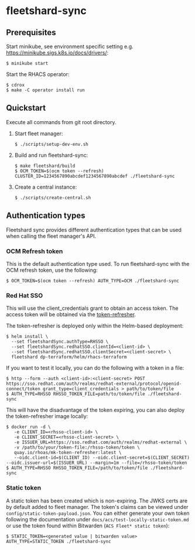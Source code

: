 # fleetshard-sync

## Prerequisites

Start minikube, see environment specific setting e.g.  https://minikube.sigs.k8s.io/docs/drivers/:
```
$ minikube start
```

Start the RHACS operator:
```
$ cdrox
$ make -C operator install run
```

## Quickstart

Execute all commands from git root directory.

1. Start fleet manager:
    ```
    $ ./scripts/setup-dev-env.sh
    ```

1. Build and run fleetshard-sync:
    ```
    $ make fleetshard/build
    $ OCM_TOKEN=$(ocm token --refresh) CLUSTER_ID=1234567890abcdef1234567890abcdef ./fleetshard-sync
    ```

1. Create a central instance:
    ```
    $ ./scripts/create-central.sh
    ```

## Authentication types

Fleetshard sync provides different authentication types that can be used when calling the fleet manager's API.

### OCM Refresh token

This is the default authentication type used.
To run fleetshard-sync with the OCM refresh token, use the following:
```
$ OCM_TOKEN=$(ocm token --refresh) AUTH_TYPE=OCM ./fleetshard-sync
```

### Red Hat SSO

This will use the client_credentials grant to obtain an access token.
The access token will be obtained via the [token-refresher](https://gitlab.cee.redhat.com/mk-ci-cd/mk-token-refresher).

The token-refresher is deployed only within the Helm-based deployment:
```
$ helm install \
  --set fleetshardSync.authType=RHSSO \
  --set fleetshardSync.redhatSSO.clientId=<client-id> \
  --set fleetshardSync.redhatSSO.clientSecret=<client-secret> \
  fleetshard dp-terraform/helm/rhacs-terraform
```

If you want to test it locally, you can do the following with a token in a file:
```
$ http --form --auth <client-id>:<client-secret> POST https://sso.redhat.com/auth/realms/redhat-external/protocol/openid-connect/token grant_type=client_credentials > path/to/token/file
$ AUTH_TYPE=RHSSO RHSSO_TOKEN_FILE=path/to/token/file ./fleetshard-sync
```

This will have the disadvantage of the token expiring, you can also deploy the token-refresher image locally:
```
$ docker run -d \
   -e CLIENT_ID=<rhsso-client-id> \
   -e CLIENT_SECRET=<rhsso-client-secret> \
   -e ISSUER_URL=https://sso.redhat.com/auth/realms/redhat-external \
   -v /path/to/your/token-file:/rhsso-token/token \
   quay.io/rhoas/mk-token-refresher:latest \
   --oidc.client-id=$(CLIENT_ID) --oidc.client-secret=$(CLIENT_SECRET) --oidc.issuer-url=$(ISSUER_URL) --margin=1m --file=/rhsso-token/token
$ AUTH_TYPE=RHSSO RHSSO_TOKEN_FILE=/path/to/token/file ./fleetshard-sync
```

### Static token

A static token has been created which is non-expiring. The JWKS certs are by default added to fleet manager.
The token's claims can be viewed under `config/static-token-payload.json`.
You can either generate your own token following the documentation under `docs/acs/test-locally-static-token.md` or
use the token found within Bitwarden (`ACS Fleet* static token`):
```
$ STATIC_TOKEN=<generated value | bitwarden value> AUTH_TYPE=STATIC_TOKEN ./fleetshard-sync
```
